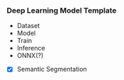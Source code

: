### Deep Learning Model Template
- Dataset
- Model
- Train
- Inference
- ONNX(?)


- [x] Semantic Segmentation
